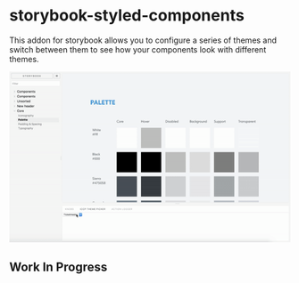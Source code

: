 # storybook-styled-components

This addon for storybook allows you to configure a series of themes and switch between them to see how your components look with different themes.

![Theme Picker Animation](./docs/theme-picker.gif)


## Work In Progress